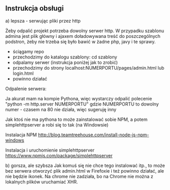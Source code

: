 ## Instrukcja obsługi

a) lepsza - serwując pliki przez http

Żeby odpalić projekt potrzeba dowolny serwer http. W przypadku szablonu admina jest plik główny i ajaxem doładowywana treść do poszczególnych podstron, żeby nie trzeba się było bawić w żadne php, javy i te sprawy.
* ściągamy repo
* przechodzimy do katalogu szablony: cd szablony
* odpalamy serwer (instrukcja poniżej jak to zrobić)
* przechodzimy do strony localhost:NUMERPORTU/pages/admin.html lub login.html
* powinno działać

Odpalenie serwera:

Ja akurat mam na kompie Pythona, więc wystarczy odpalić polecenie "python -m http.server NUMERPORTU" gdzie NUMERPORTU to dowolny numer - czasem na 80 nie działa, więc sugeruję inny

Jak ktoś nie ma pythona to może zainstalować sobie NPM, a potem simplehttpserver a robi się to tak (na Windowsie)

Instalacja NPM http://blog.teamtreehouse.com/install-node-js-npm-windows

Instalacja i uruchomienie simplehttpserver https://www.npmjs.com/package/simplehttpserver

b) gorsza, ale szybsza
Jak komuś się nie chce tego instalować itp., to może bez serwera otworzyć plik admin.html w Firefoxie i też powinno działać, ale nie będzie ikonek. Na chrome nie zadziała, bo na Chrome nie można z lokalnych plików uruchamiać XHR.